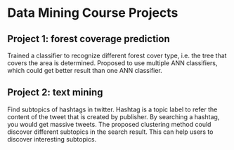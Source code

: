 # Data Mining Course Projects

## Project 1: forest coverage prediction
Trained a classifier to recognize different forest cover type, i.e. the tree that covers the area is determined. Proposed to use multiple ANN classifiers, which could get better result than one ANN classifier. 

## Project 2: text mining
Find subtopics of hashtags in twitter. Hashtag is a topic label to refer the content of the tweet that is created by publisher. By searching a hashtag, you would get massive tweets. The proposed clustering method could discover different subtopics in the search result. This can help users to discover interesting subtopics.